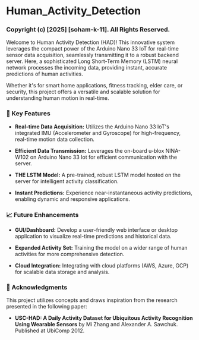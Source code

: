 # Human_Activity_Detection
### Copyright (c) [2025] [soham-k-11]. All Rights Reserved.


Welcome to Human Activity Detection (HAD)! This innovative system leverages the compact power of the Arduino Nano 33 IoT for real-time sensor data acquisition, seamlessly transmitting it to a robust backend server. Here, a sophisticated Long Short-Term Memory (LSTM) neural network processes the incoming data, providing instant, accurate predictions of human activities.

Whether it's for smart home applications, fitness tracking, elder care, or security, this project offers a versatile and scalable solution for understanding human motion in real-time.

### 🚀 Key Features

* **Real-time Data Acquisition:** Utilizes the Arduino Nano 33 IoT's integrated IMU (Accelerometer and Gyroscope) for high-frequency, real-time motion data collection.

* **Efficient Data Transmission:** Leverages the on-board u-blox NINA-W102 on Arduino Nano 33 Iot for efficient communication with the server.

* **THE LSTM Model:** A pre-trained, robust LSTM model hosted on the server for intelligent activity classification.

* **Instant Predictions:** Experience near-instantaneous activity predictions, enabling dynamic and responsive applications.


### 📈 Future Enhancements
* **GUI/Dashboard:** Develop a user-friendly web interface or desktop application to visualize real-time predictions and historical data.

* **Expanded Activity Set:** Training the model on a wider range of human activities for more comprehensive detection.

* **Cloud Integration:** Integrating with cloud platforms (AWS, Azure, GCP) for scalable data storage and analysis.


### 🙏 Acknowledgments

This project utilizes concepts and draws inspiration from the research presented in the following paper:

* **USC-HAD: A Daily Activity Dataset for Ubiquitous Activity Recognition Using Wearable Sensors** by Mi Zhang and Alexander A. Sawchuk. Published at UbiComp 2012.
